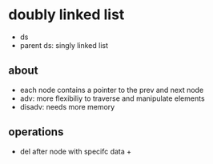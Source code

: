 # doubly linked list
- ds
- parent ds: singly linked list

## about
- each node contains a pointer to the prev and next node
- adv: more flexibiliy to traverse and manipulate elements
- disadv: needs more memory

## operations
- del after node with specifc data +
